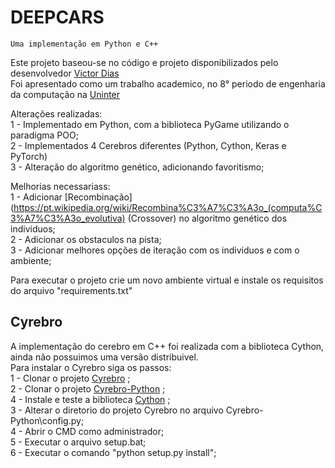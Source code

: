 # DEEPCARS 
    Uma implementação em Python e C++

Este projeto baseou-se no código e projeto disponibilizados pelo desenvolvedor [Victor Dias](https://github.com/JVictorDias/DeepCars) \
Foi apresentado como um trabalho academico, no 8° periodo de engenharia da computação na [Uninter](uninter.com)


Alterações realizadas: \
    1 - Implementado em Python, com a biblioteca PyGame utilizando o paradigma POO; \
    2 - Implementados 4 Cerebros diferentes (Python, Cython, Keras e PyTorch) \
    3 - Alteração do algoritmo genético, adicionando favoritismo;
    
Melhorias necessariass:\
    1 - Adicionar [Recombinação](https://pt.wikipedia.org/wiki/Recombina%C3%A7%C3%A3o_(computa%C3%A7%C3%A3o_evolutiva) 
    (Crossover) no algoritmo genético dos individuos; \
    2 - Adicionar os obstaculos na pista; \
    3 - Adicionar melhores opções de iteração com os individuos e com o ambiente;

Para executar o projeto crie um novo ambiente virtual e instale os requisitos do arquivo "requirements.txt"

## Cyrebro
A implementação do cerebro em C++ foi realizada com a biblioteca Cython, ainda não possuimos uma versão distribuivel.\
Para instalar o Cyrebro siga os passos:\
    1 - Clonar o projeto [Cyrebro](https://github.com/MMichels/Cyrebro) ;\
    2 - Clonar o projeto [Cyrebro-Python](https://github.com/MMichels/Cyrebro-Python) ; \
    4 - Instale e teste a biblioteca [Cython](https://cython.org/) ; \
    3 - Alterar o diretorio do projeto Cyrebro no arquivo Cyrebro-Python\config.py; \
    4 - Abrir o CMD como administrador; \
    5 - Executar o arquivo setup.bat; \
    6 - Executar o comando "python setup.py install";
